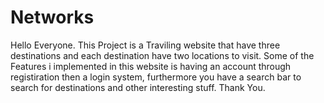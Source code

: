 # Networks
Hello Everyone.
This Project is a Traviling website that have three destinations and each destination have two locations to visit.
Some of the Features i implemented in this website is having an account through registiration then a login system, furthermore you have a search bar
to search for destinations and other interesting stuff.
Thank You.
